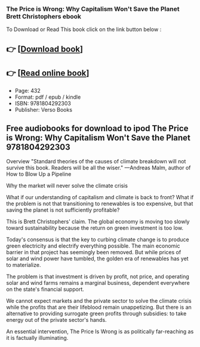 ### The Price is Wrong: Why Capitalism Won't Save the Planet Brett Christophers ebook

To Download or Read This book click on the link button below :

## 👉  [**[Download book](http://get-pdfs.com/download.php?group=book&from=github.com&id=703135&lnk=1081 "Download book")**]

## 👉  [**[Read online book](http://get-pdfs.com/download.php?group=book&from=github.com&id=703135&lnk=1081 "Read online book")**]


* Page: 432
* Format: pdf / epub / kindle
* ISBN: 9781804292303
* Publisher: Verso Books



## Free audiobooks for download to ipod The Price is Wrong: Why Capitalism Won't Save the Planet 9781804292303


Overview
&quot;Standard theories of the causes of climate breakdown will not survive this book. Readers will be all the wiser.&quot;
 —Andreas Malm, author of How to Blow Up a Pipeline
 
 Why the market will never solve the climate crisis
 
 What if our understanding of capitalism and climate is back to front? What if the problem is not that transitioning to renewables is too expensive, but that saving the planet is not sufficiently profitable?
 
 This is Brett Christophers&#039; claim. The global economy is moving too slowly toward sustainability because the return on green investment is too low.
 
 Today&#039;s consensus is that the key to curbing climate change is to produce green electricity and electrify everything possible. The main economic barrier in that project has seemingly been removed. But while prices of solar and wind power have tumbled, the golden era of renewables has yet to materialize.
 
 The problem is that investment is driven by profit, not price, and operating solar and wind farms remains a marginal business, dependent everywhere on the state&#039;s financial support.
 
 We cannot expect markets and the private sector to solve the climate crisis while the profits that are their lifeblood remain unappetizing. But there is an alternative to providing surrogate green profits through subsidies: to take energy out of the private sector&#039;s hands.
 
 An essential intervention, The Price Is Wrong is as politically far-reaching as it is factually illuminating.



